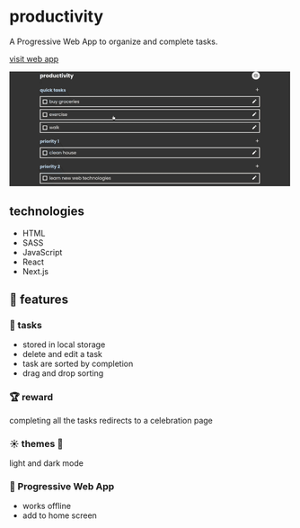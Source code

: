 # productivity

A Progressive Web App to organize and complete tasks.

[visit web app](https://productivity1.vercel.app/)

![productivity tasks page](https://github.com/colorlessenergy/productivity/blob/main/README.gif "productivity tasks page")

## technologies

* HTML
* SASS
* JavaScript
* React 
* Next.js

## 📜 features

### 🎨 tasks

* stored in local storage
* delete and edit a task
* task are sorted by completion
* drag and drop sorting

### 🏆 reward

completing all the tasks redirects to a celebration page

### ☀️ themes 🌙

light and dark mode

### 🎈 Progressive Web App

* works offline
* add to home screen
